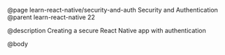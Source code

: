 @page learn-react-native/security-and-auth Security and Authentication
@parent learn-react-native 22

@description Creating a secure React Native app with authentication

@body